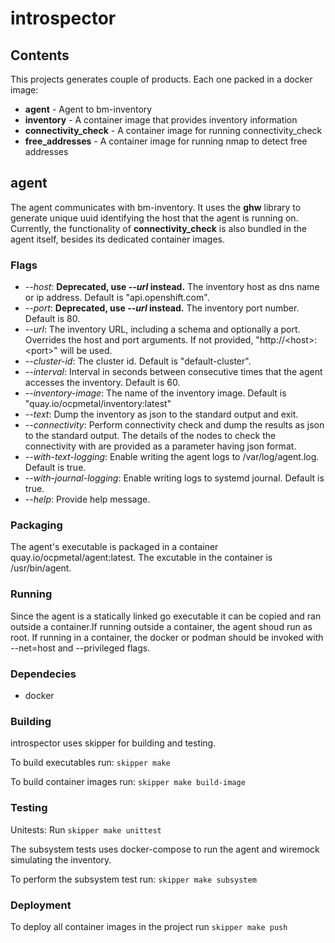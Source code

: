 # introspector
## Contents
This projects generates couple of products.  Each one packed in a docker image:
* **agent** - Agent to bm-inventory
* **inventory** - A container image that provides inventory information
* **connectivity_check** - A container image for running connectivity_check
* **free_addresses** - A container image for running nmap to detect free addresses
## agent
The agent communicates with bm-inventory.  It uses the **ghw** library to generate unique uuid identifying the host 
that the agent is running on.
Currently, the functionality of **connectivity_check** is also bundled in the agent itself, besides its dedicated container images.

### Flags

* *--host*:  **Deprecated, use *--url* instead.** The inventory host as dns name or ip address. Default is "api.openshift.com".
* *--port*: **Deprecated, use *--url* instead.** The inventory port number. Default is 80.
* *--url*: The inventory URL, including a schema and optionally a port. Overrides the host and port arguments. If not provided, "http://\<host\>:\<port\>" will be used.
* *--cluster-id*: The cluster id.  Default is "default-cluster".
* *--interval*: Interval in seconds between consecutive times that the agent accesses the inventory.  Default is 60.
* *--inventory-image*: The name of the inventory image.  Default is "quay.io/ocpmetal/inventory:latest"
* *--text*: Dump the inventory as json to the standard output and exit.
* *--connectivity*: Perform connectivity check and dump the results as json to the standard output.  The details of the nodes to check the connectivity with are provided as a parameter having json format.
* *--with-text-logging*: Enable writing the agent logs to /var/log/agent.log. Default is true.
* *--with-journal-logging*: Enable writing logs to systemd journal. Default is true.   
* *--help*: Provide help message.

### Packaging
The agent's executable is packaged in a container quay.io/ocpmetal/agent:latest.  The excutable in the container is /usr/bin/agent.

### Running
Since the agent is a statically linked go executable it can be copied and ran outside a container.If running outside a container, 
the agent shoud run as root.  If running in a container, the docker or podman should be invoked with --net=host and --privileged flags.

### Dependecies
* docker

### Building
introspector uses skipper for building and testing.

To build executables run: `skipper make`

To build container images run: `skipper make build-image`

### Testing
Unitests: Run `skipper make unittest`

The subsystem tests uses docker-compose to run the agent and wiremock simulating the inventory.

To perform the subsystem test run: `skipper make subsystem`

### Deployment
To deploy all  container images in the project run `skipper make push`

 